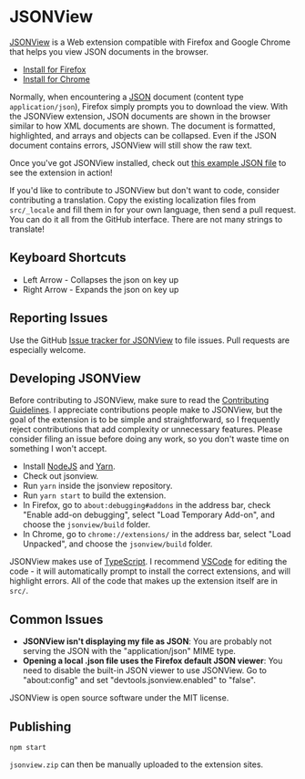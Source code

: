 JSONView
========

[JSONView](http://jsonview.com) is a Web extension compatible with Firefox and Google Chrome that helps you view JSON documents in the browser.

* [Install for Firefox](https://addons.mozilla.org/en-US/firefox/addon/jsonview/)
* [Install for Chrome](https://chrome.google.com/webstore/detail/jsonview/gmegofmjomhknnokphhckolhcffdaihd)

Normally, when encountering a [JSON](http://json.org) document (content type `application/json`), Firefox simply prompts you to download the view. With the JSONView extension, JSON documents are shown in the browser similar to how XML documents are shown. The document is formatted, highlighted, and arrays and objects can be collapsed. Even if the JSON document contains errors, JSONView will still show the raw text.

Once you've got JSONView installed, check out [this example JSON file](http://jsonview.com/example.json) to see the extension in action!

If you'd like to contribute to JSONView but don't want to code, consider contributing a translation. Copy the existing localization files from `src/_locale` and fill them in for your own language, then send a pull request. You can do it all from the GitHub interface. There are not many strings to translate!

Keyboard Shortcuts
----------------

* Left Arrow - Collapses the json on key up
* Right Arrow - Expands the json on key up

Reporting Issues
----------------

Use the GitHub [Issue tracker for JSONView](https://github.com/bhollis/jsonview/issues) to file issues. Pull requests are especially welcome.

Developing JSONView
-------------------

Before contributing to JSONView, make sure to read the [Contributing Guidelines](CONTRIBUTING.md). I appreciate contributions people make to JSONView, but the goal of the extension is to be simple and straightforward, so I frequently reject contributions that add complexity or unnecessary features. Please consider filing an issue before doing any work, so you don't waste time on something I won't accept.

* Install [NodeJS](https://nodejs.org/en/) and [Yarn](https://yarnpkg.com/en/docs/install).
* Check out jsonview.
* Run `yarn` inside the jsonview repository.
* Run `yarn start` to build the extension.
* In Firefox, go to `about:debugging#addons` in the address bar, check "Enable add-on debugging", select "Load Temporary Add-on", and choose the `jsonview/build` folder.
* In Chrome, go to `chrome://extensions/` in the address bar, select "Load Unpacked", and choose the `jsonview/build` folder.

JSONView makes use of [TypeScript](https://www.typescriptlang.org/). I recommend [VSCode](https://code.visualstudio.com/) for editing the code - it will automatically prompt to install the correct extensions, and will highlight errors. All of the code that makes up the extension itself are in `src/`.

Common Issues
-------------
* **JSONView isn't displaying my file as JSON**: You are probably not serving
  the JSON with the "application/json" MIME type.
* **Opening a local .json file uses the Firefox default JSON viewer**: You need to disable the built-in JSON viewer to use JSONView. Go to "about:config" and set "devtools.jsonview.enabled" to "false".

JSONView is open source software under the MIT license.

Publishing
----------

```
npm start
```

`jsonview.zip` can then be manually uploaded to the extension sites.
